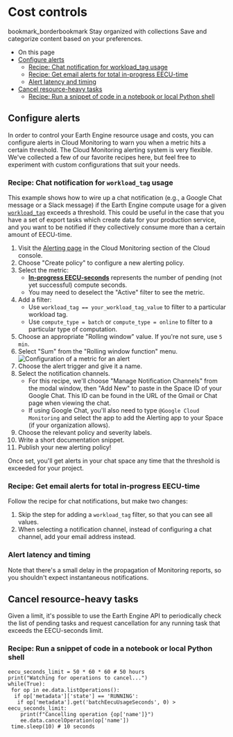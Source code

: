  
#  Cost controls 
bookmark_borderbookmark Stay organized with collections  Save and categorize content based on your preferences. 
  * On this page
  * [Configure alerts](https://developers.google.com/earth-engine/guides/cost_controls#configure_alerts)
    * [Recipe: Chat notification for workload_tag usage](https://developers.google.com/earth-engine/guides/cost_controls#recipe_chat_notification_for_workload_tag_usage)
    * [Recipe: Get email alerts for total in-progress EECU-time](https://developers.google.com/earth-engine/guides/cost_controls#recipe_get_email_alerts_for_total_in-progress_eecu-time)
    * [Alert latency and timing](https://developers.google.com/earth-engine/guides/cost_controls#alert_latency_and_timing)
  * [Cancel resource-heavy tasks](https://developers.google.com/earth-engine/guides/cost_controls#cancel_resource-heavy_tasks)
    * [Recipe: Run a snippet of code in a notebook or local Python shell](https://developers.google.com/earth-engine/guides/cost_controls#recipe_run_a_snippet_of_code_in_a_notebook_or_local_python_shell)


## Configure alerts
In order to control your Earth Engine resource usage and costs, you can configure alerts in Cloud Monitoring to warn you when a metric hits a certain threshold.
The Cloud Monitoring alerting system is very flexible. We've collected a few of our favorite recipes here, but feel free to experiment with custom configurations that suit your needs.
### Recipe: Chat notification for `workload_tag` usage
This example shows how to wire up a chat notification (e.g., a Google Chat message or a Slack message) if the Earth Engine compute usage for a given [`workload_tag`](https://developers.google.com/earth-engine/guides/monitoring_usage#workload-tags) exceeds a threshold. This could be useful in the case that you have a set of export tasks which create data for your production service, and you want to be notified if they collectively consume more than a certain amount of EECU-time.
  1. Visit the [Alerting page](https://console.cloud.google.com/monitoring/alerting) in the Cloud Monitoring section of the Cloud console.
  2. Choose "Create policy" to configure a new alerting policy.
  3. Select the metric: 
     * [**In-progress EECU-seconds**](https://developers.google.com/earth-engine/guides/monitoring_usage#available_metrics) represents the number of pending (not yet successful) compute seconds.
     * You may need to deselect the "Active" filter to see the metric.
  4. Add a filter: 
     * Use `workload_tag == your_workload_tag_value` to filter to a particular workload tag.
     * Use `compute_type = batch` or `compute_type = online` to filter to a particular type of computation.
  5. Choose an appropriate "Rolling window" value. If you're not sure, use `5 min`.
  6. Select "Sum" from the "Rolling window function" menu. ![Configuration of a
metric for an alert](https://developers.google.com/static/earth-engine/images/alerting-metric-configuration.png)
  7. Choose the alert trigger and give it a name.
  8. Select the notification channels. 
     * For this recipe, we'll choose "Manage Notification Channels" from the modal window, then "Add New" to paste in the Space ID of your Google Chat. This ID can be found in the URL of the Gmail or Chat page when viewing the chat.
     * If using Google Chat, you'll also need to type `@Google Cloud Monitoring` and select the app to add the Alerting app to your Space (if your organization allows).
  9. Choose the relevant policy and severity labels.
  10. Write a short documentation snippet.
  11. Publish your new alerting policy!


Once set, you'll get alerts in your chat space any time that the threshold is exceeded for your project.
### Recipe: Get email alerts for total in-progress EECU-time
Follow the recipe for chat notifications, but make two changes:
  1. Skip the step for adding a `workload_tag` filter, so that you can see all values.
  2. When selecting a notification channel, instead of configuring a chat channel, add your email address instead.


### Alert latency and timing
Note that there's a small delay in the propagation of Monitoring reports, so you shouldn't expect instantaneous notifications.
## Cancel resource-heavy tasks
Given a limit, it's possible to use the Earth Engine API to periodically check the list of pending tasks and request cancellation for any running task that exceeds the EECU-seconds limit.
### Recipe: Run a snippet of code in a notebook or local Python shell
```
eecu_seconds_limit = 50 * 60 * 60 # 50 hours
print("Watching for operations to cancel...")
while(True):
 for op in ee.data.listOperations():
  if op['metadata']['state'] == 'RUNNING':
   if op['metadata'].get('batchEecuUsageSeconds', 0) > eecu_seconds_limit:
    print(f"Cancelling operation {op['name']}")
    ee.data.cancelOperation(op['name'])
 time.sleep(10) # 10 seconds

```

